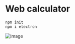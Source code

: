 # Web calculator

```console
npm init
npm i electron
```

![image](https://github.com/SuperFeda/web-calculator/assets/112332753/d1e5fb3e-9305-4b23-bf1d-e9880076060f)
